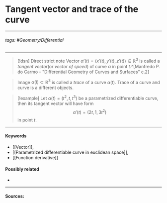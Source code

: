 # Tangent vector and trace of the curve
***
###### tags: #Geometry/Differential 
***
>[!dsn] Direct strict note
>Vector $\alpha'(t)=(x'(t),y'(t),z'(t))\in\mathbb{R}^{3}$ is called a *tangent vector*(or *vector of speed*) of curve $\alpha$ in point $t$.^[Manfredo P. do Carmo - "Differential Geometry of Curves and Surfaces" с.2]

>Image $\alpha(I)\subset\mathbb{R}^{3}$ is called a *trace* of a curve $\alpha(t)$. Trace of a curve and curve is a different objects.


>[!example] 
> Let $\alpha(t)=(t^{2},t,t^{3})$ be a parametrized differentiable curve, then its tangent vector will have form $$\alpha'(t)=(2t,1,3t^{2})$$ in point $t$.
***
#### Keywords
- [[Vector]],
- [[Parametrized differentiable curve in euclidean space]],
- [[Function derivative]]
#### Possibly related
- 
***
#### Sources:
